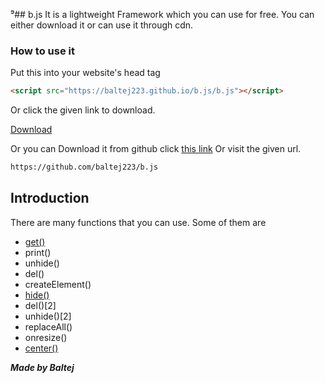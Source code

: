 ⁹## b.js
It is a lightweight Framework which you can use for free. You can either download it or can use it through cdn.
### How to use it
Put this into your website's head tag
```markdown
<script src="https://baltej223.github.io/b.js/b.js"></script>
```
Or click the given link to download.

[Download](https://github.com/baltej223/b.js/blob/gh-pages/b.js-main.zip?raw=true)

Or you can Download it from github click [this link](https://github.com/baltej223/b.js) Or visit the given url.
```markdown
https://github.com/baltej223/b.js
```
## Introduction 

There are many functions that you can use. Some of them are 

- [get()](https://baltej223.github.io/b.js/get)
- print()
- unhide()  
- del()
- createElement()
- [hide()]((https://baltej223.github.io/b.js/hide))
- del()[2]
- unhide()[2]
- replaceAll()
- onresize()
- [center()](https://baltej223.github.io/b.js/center)






***Made by Baltej***

